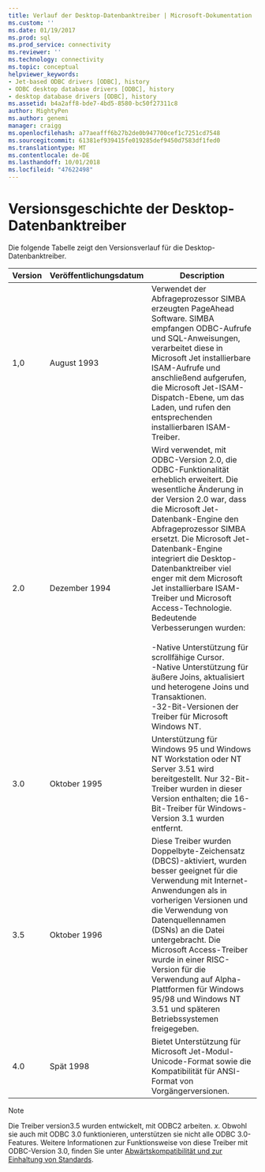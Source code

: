 ```yaml
---
title: Verlauf der Desktop-Datenbanktreiber | Microsoft-Dokumentation
ms.custom: ''
ms.date: 01/19/2017
ms.prod: sql
ms.prod_service: connectivity
ms.reviewer: ''
ms.technology: connectivity
ms.topic: conceptual
helpviewer_keywords:
- Jet-based ODBC drivers [ODBC], history
- ODBC desktop database drivers [ODBC], history
- desktop database drivers [ODBC], history
ms.assetid: b4a2aff8-bde7-4bd5-8580-bc50f27311c8
author: MightyPen
ms.author: genemi
manager: craigg
ms.openlocfilehash: a77aeafff6b27b2de0b947700cef1c7251cd7548
ms.sourcegitcommit: 61381ef939415fe019285def9450d7583df1fed0
ms.translationtype: MT
ms.contentlocale: de-DE
ms.lasthandoff: 10/01/2018
ms.locfileid: "47622498"
---
```

# <a name="history-of-the-desktop-database-drivers"></a>Versionsgeschichte der Desktop-Datenbanktreiber
Die folgende Tabelle zeigt den Versionsverlauf für die Desktop-Datenbanktreiber.  
  
|Version|Veröffentlichungsdatum|Description|  
|-------------|------------------|-----------------|  
|1,0|August 1993|Verwendet der Abfrageprozessor SIMBA erzeugten PageAhead Software. SIMBA empfangen ODBC-Aufrufe und SQL-Anweisungen, verarbeitet diese in Microsoft Jet installierbare ISAM-Aufrufe und anschließend aufgerufen, die Microsoft Jet-ISAM-Dispatch-Ebene, um das Laden, und rufen den entsprechenden installierbaren ISAM-Treiber.|  
|2.0|Dezember 1994|Wird verwendet, mit ODBC-Version 2.0, die ODBC-Funktionalität erheblich erweitert. Die wesentliche Änderung in der Version 2.0 war, dass die Microsoft Jet-Datenbank-Engine den Abfrageprozessor SIMBA ersetzt. Die Microsoft Jet-Datenbank-Engine integriert die Desktop-Datenbanktreiber viel enger mit dem Microsoft Jet installierbare ISAM-Treiber und Microsoft Access-Technologie. Bedeutende Verbesserungen wurden:<br /><br /> -Native Unterstützung für scrollfähige Cursor.<br />-Native Unterstützung für äußere Joins, aktualisiert und heterogene Joins und Transaktionen.<br />-32-Bit-Versionen der Treiber für Microsoft Windows NT.|  
|3.0|Oktober 1995|Unterstützung für Windows 95 und Windows NT Workstation oder NT Server 3.51 wird bereitgestellt. Nur 32-Bit-Treiber wurden in dieser Version enthalten; die 16-Bit-Treiber für Windows-Version 3.1 wurden entfernt.|  
|3.5|Oktober 1996|Diese Treiber wurden Doppelbyte-Zeichensatz (DBCS)-aktiviert, wurden besser geeignet für die Verwendung mit Internet-Anwendungen als in vorherigen Versionen und die Verwendung von Datenquellennamen (DSNs) an die Datei untergebracht. Die Microsoft Access-Treiber wurde in einer RISC-Version für die Verwendung auf Alpha-Plattformen für Windows 95/98 und Windows NT 3.51 und späteren Betriebssystemen freigegeben.|  
|4.0|Spät 1998|Bietet Unterstützung für Microsoft Jet-Modul-Unicode-Format sowie die Kompatibilität für ANSI-Format von Vorgängerversionen.|  
  
> [!NOTE]  
>  Die Treiber version3.5 wurden entwickelt, mit ODBC2 arbeiten. *x*. Obwohl sie auch mit ODBC 3.0 funktionieren, unterstützen sie nicht alle ODBC 3.0-Features. Weitere Informationen zur Funktionsweise von diese Treiber mit ODBC-Version 3.0, finden Sie unter [Abwärtskompatibilität und zur Einhaltung von Standards](../../odbc/reference/develop-app/backward-compatibility-and-standards-compliance.md).
